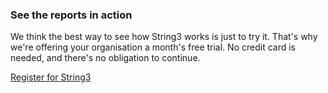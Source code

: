 <h3>See the reports in action</h3>
<p>We think the best way to see how String3 works is just to try it. That's why we're offering your organisation a month's free trial. No credit card is needed, and there's no obligation to continue.</p>
<p class="button register-button">
	<a href="/register">
		Register for String3
	</a>
</p>